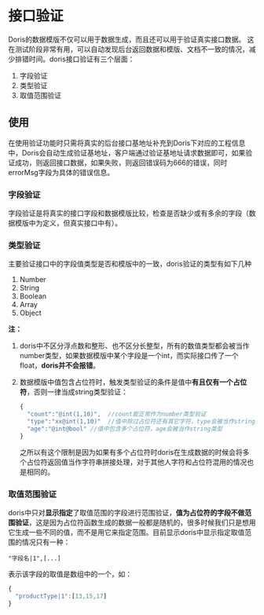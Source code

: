 # 接口验证

Doris的数据模版不仅可以用于数据生成，而且还可以用于验证真实接口数据。 这在测试阶段非常有用，可以自动发现后台返回数据和模版、文档不一致的情况，减少排错时间。doris接口验证有三个层面：

1. 字段验证
2. 类型验证
3. 取值范围验证

## 使用

在使用验证功能时只需将真实的后台接口基地址补充到Doris下对应的工程信息中，Doris会自动生成验证基地址，客户端通过验证基地址请求数据即可，如果验证成功，则返回接口数据，如果失败，则返回错误码为666的错误，同时errorMsg字段为具体的错误信息。

### 字段验证

字段验证是将真实的接口字段和数据模版比较，检查是否缺少或有多余的字段（数据模版中为定义，但真实接口中有）。

### 类型验证

主要验证接口中的字段值类型是否和模版中的一致，doris验证的类型有如下几种

1. Number 
2. String
3. Boolean
4. Array
5. Object

**注：**

1. doris中不区分浮点数和整形、也不区分长整型，所有的数值类型都会被当作number类型，如果数据模版中某个字段是一个int，而实际接口传了一个float，**doris并不会报错**。

2. 数据模版中值包含占位符时，触发类型验证的条件是值中**有且仅有一个占位符**，否则一律当成string类型验证：

   ```javascript
   {
     "count":"@int(1,10)",  //count能正常作为number类型验证
     "type":"xx@int(1,10)"  //值中除过占位符还有其它字符，type会被当作string类型
     "age":"@int@bool" //值中包含多个占位符，age会被当作string类型
   }
   ```

   之所以有这个限制是因为如果有多个占位符时doris在生成数据的时候会将多个占位符返回值当作字符串拼接处理，对于其他人字符和占位符混用的情况也是相同的。

### 取值范围验证

doris中只对**显示指定**了取值范围的字段进行范围验证，**值为占位符的字段不做范围验证**，这是因为占位符函数生成的数据一般都是随机的，很多时候我们只是想用它生成一些不同的值，而不是用它来指定范围。目前显示doris中显示指定取值范围的情况只有一种：

`"字段名|1",[...]`

表示该字段的取值是数组中的一个，如：

```javascript
{
  "productType|1":[13,15,17]
}
```







